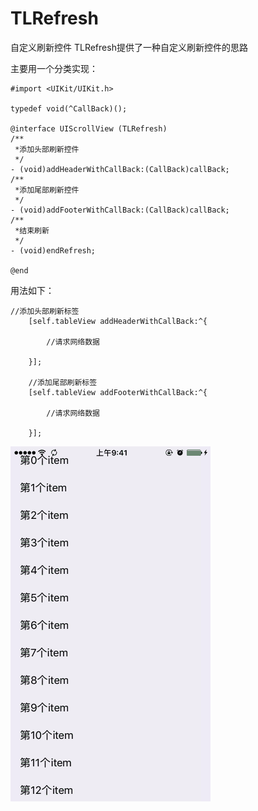 # TLRefresh
自定义刷新控件
TLRefresh提供了一种自定义刷新控件的思路 

主要用一个分类实现：
```objc
#import <UIKit/UIKit.h>

typedef void(^CallBack)();

@interface UIScrollView (TLRefresh)
/**
 *添加头部刷新控件
 */
- (void)addHeaderWithCallBack:(CallBack)callBack;
/**
 *添加尾部刷新控件
 */
- (void)addFooterWithCallBack:(CallBack)callBack;
/**
 *结束刷新
 */
- (void)endRefresh;

@end
```
用法如下：
```objc
//添加头部刷新标签
    [self.tableView addHeaderWithCallBack:^{
        
        //请求网络数据
           
    }];
    
    //添加尾部刷新标签
    [self.tableView addFooterWithCallBack:^{
        
        //请求网络数据
        
    }];
```


![image](https://github.com/JlongTian/TLRefresh/blob/master/image/show.gif)
